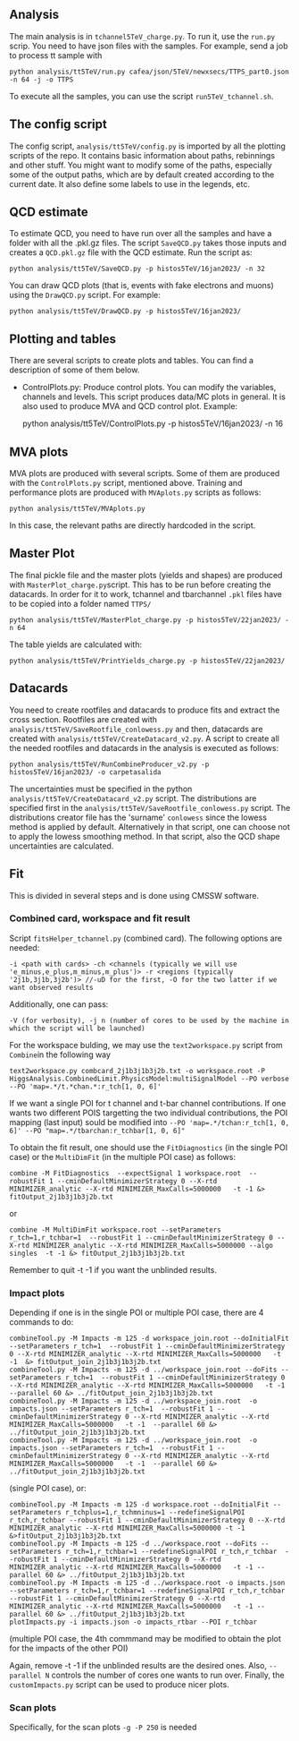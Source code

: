 ## Analysis

The main analysis is in `tchannel5TeV_charge.py`. To run it, use the `run.py` scrip. You need to have json files with the samples. For example, send a job to process tt sample with 

    python analysis/tt5TeV/run.py cafea/json/5TeV/newxsecs/TTPS_part0.json -n 64 -j -o TTPS

To execute all the samples, you can use the script `run5TeV_tchannel.sh`.

## The config script

The config script, `analysis/tt5TeV/config.py` is imported by all the plotting scripts of the repo. It contains basic information about paths, rebinnings and other stuff. You might want to modify some of the paths, especially some of the output paths, which are by default created according to the current date. It also define some labels to use in the legends, etc.

## QCD estimate

To estimate QCD, you need to have run over all the samples and have a folder with all the .pkl.gz files. The script `SaveQCD.py` takes those inputs and creates a `QCD.pkl.gz` file with the QCD estimate. Run the script as:

    python analysis/tt5TeV/SaveQCD.py -p histos5TeV/16jan2023/ -n 32

You can draw QCD plots (that is, events with fake electrons and muons) using the `DrawQCD.py` script. For example:
    
    python analysis/tt5TeV/DrawQCD.py -p histos5TeV/16jan2023/

## Plotting and tables

There are several scripts to create plots and tables. You can find a description of some of them below.

 - ControlPlots.py: Produce control plots. You can modify the variables, channels and levels. This script produces data/MC plots in general. It is also used to produce MVA and QCD control plot.
Example:

    python analysis/tt5TeV/ControlPlots.py -p histos5TeV/16jan2023/ -n 16

 <!-- - PlotSystematics.py: Produce systematic plots, including comparisions. By default, it is done for ttbar only.
Example:

    python analysis/tt5TeV/PlotSystematics.py -p histos5TeV/16jan2023/ 

 - DrawTTmodAltSamp.py: Produce plots for hdamp and UE tune uncertainties from alternative samples where the systematic uncertainty of the alternative predictions is shown, as a function of jet and b-tag multiplicities.
Example:

    python analysis/tt5TeV/DrawTTmodAltSamp.py -p histos5TeV/22jan2023/
-->
## MVA plots

MVA plots are produced with several scripts. Some of them are produced with the `ControlPlots.py` script, mentioned above. Training and performance plots are produced with `MVAplots.py` scripts as follows:

    python analysis/tt5TeV/MVAplots.py

In this case, the relevant paths are directly hardcoded in the script.

## Master Plot

The final pickle file and the master plots (yields and shapes) are produced with `MasterPlot_charge.py`script. This has to be run before creating the datacards. In order for it to work, tchannel and tbarchannel `.pkl` files have to be copied into a folder named `TTPS/` 

    python analysis/tt5TeV/MasterPlot_charge.py -p histos5TeV/22jan2023/ -n 64

The table yields are calculated with:

    python analysis/tt5TeV/PrintYields_charge.py -p histos5TeV/22jan2023/

## Datacards

You need to create rootfiles and datacards to produce fits and extract the cross section.
Rootfiles are created with `analysis/tt5TeV/SaveRootfile_conlowess.py` and then, datacards are created with `analysis/tt5TeV/CreateDatacard_v2.py`.
A script to create all the needed rootfiles and datacards in the analysis is executed as follows:

    python analysis/tt5TeV/RunCombineProducer_v2.py -p histos5TeV/16jan2023/ -o carpetasalida

The uncertainties must be specified in the python `analysis/tt5TeV/CreateDatacard_v2.py` script. The distributions are specified first in the  `analysis/tt5TeV/SaveRootfile_conlowess.py` script. The distributions creator file has the 'surname' `conlowess` since the lowess method is applied by default. Alternatively in that script, one can choose not to apply the lowess smoothing method. In that script, also the QCD shape uncertainties are calculated.

## Fit


This is divided in several steps and is done using CMSSW software. 

### Combined card, workspace and fit result

Script `fitsHelper_tchannel.py` (combined card). The following options are needed:

    -i <path with cards> -ch <channels (typically we will use 'e_minus,e_plus,m_minus,m_plus')> -r <regions (typically '2j1b,3j1b,3j2b')> //-uD for the first, -O for the two latter if we want observed results

Additionally, one can pass:

    -V (for verbosity), -j n (number of cores to be used by the machine in which the script will be launched)

For the workspace bulding, we may use the `text2workspace.py` script from `Combine`in the following way

    text2workspace.py combcard_2j1b3j1b3j2b.txt -o workspace.root -P HiggsAnalysis.CombinedLimit.PhysicsModel:multiSignalModel --PO verbose --PO 'map=.*/t.*chan.*:r_tch[1, 0, 6]'

If we want a single POI for t channel and t-bar channel contributions. If one wants two different POIS targetting the two individual contributions, the POI mapping (last input) sould be modified into `--PO 'map=.*/tchan:r_tch[1, 0, 6]' --PO "map=.*/tbarchan:r_tchbar[1, 0, 6]" `

To obtain the fit result, one should use the `FitDiagnostics` (in the single POI case) or the `MultiDimFit` (in the multiple POI case) as follows:
    
    combine -M FitDiagnostics  --expectSignal 1 workspace.root  --robustFit 1 --cminDefaultMinimizerStrategy 0 --X-rtd MINIMIZER_analytic --X-rtd MINIMIZER_MaxCalls=5000000   -t -1 &> fitOutput_2j1b3j1b3j2b.txt
or

    combine -M MultiDimFit workspace.root --setParameters r_tch=1,r_tchbar=1  --robustFit 1 --cminDefaultMinimizerStrategy 0 --X-rtd MINIMIZER_analytic --X-rtd MINIMIZER_MaxCalls=5000000 --algo singles  -t -1 &> fitOutput_2j1b3j1b3j2b.txt
Remember to quit -t -1 if you want the unblinded results.

### Impact plots

Depending if one is in the single POI or multiple POI case, there are 4 commands to do:

    combineTool.py -M Impacts -m 125 -d workspace_join.root --doInitialFit --setParameters r_tch=1  --robustFit 1 --cminDefaultMinimizerStrategy 0 --X-rtd MINIMIZER_analytic --X-rtd MINIMIZER_MaxCalls=5000000   -t -1  &> fitOutput_join_2j1b3j1b3j2b.txt
    combineTool.py -M Impacts -m 125 -d ../workspace_join.root --doFits --setParameters r_tch=1  --robustFit 1 --cminDefaultMinimizerStrategy 0 --X-rtd MINIMIZER_analytic --X-rtd MINIMIZER_MaxCalls=5000000   -t -1  --parallel 60 &> ../fitOutput_join_2j1b3j1b3j2b.txt
    combineTool.py -M Impacts -m 125 -d ../workspace_join.root  -o impacts.json --setParameters r_tch=1  --robustFit 1 --cminDefaultMinimizerStrategy 0 --X-rtd MINIMIZER_analytic --X-rtd MINIMIZER_MaxCalls=5000000   -t -1  --parallel 60 &> ../fitOutput_join_2j1b3j1b3j2b.txt
    combineTool.py -M Impacts -m 125 -d ../workspace_join.root  -o impacts.json --setParameters r_tch=1  --robustFit 1 --cminDefaultMinimizerStrategy 0 --X-rtd MINIMIZER_analytic --X-rtd MINIMIZER_MaxCalls=5000000   -t -1  --parallel 60 &> ../fitOutput_join_2j1b3j1b3j2b.txt
(single POI case), or:
    
    combineTool.py -M Impacts -m 125 -d workspace.root --doInitialFit --setParameters r_tchplus=1,r_tchmninus=1 --redefineSignalPOI r_tch,r_tchbar --robustFit 1 --cminDefaultMinimizerStrategy 0 --X-rtd MINIMIZER_analytic --X-rtd MINIMIZER_MaxCalls=5000000 -t -1 &>fitOutput_2j1b3j1b3j2b.txt
    combineTool.py -M Impacts -m 125 -d ../workspace.root --doFits --setParameters r_tch=1,r_tchbar=1 --redefineSignalPOI r_tch,r_tchbar  --robustFit 1 --cminDefaultMinimizerStrategy 0 --X-rtd MINIMIZER_analytic --X-rtd MINIMIZER_MaxCalls=5000000   -t -1 --parallel 60 &> ../fitOutput_2j1b3j1b3j2b.txt
    combineTool.py -M Impacts -m 125 -d ../workspace.root -o impacts.json --setParameters r_tch=1,r_tchbar=1 --redefineSignalPOI r_tch,r_tchbar  --robustFit 1 --cminDefaultMinimizerStrategy 0 --X-rtd MINIMIZER_analytic --X-rtd MINIMIZER_MaxCalls=5000000   -t -1 --parallel 60 &> ../fitOutput_2j1b3j1b3j2b.txt
    plotImpacts.py -i impacts.json -o impacts_rtbar --POI r_tchbar 
(multiple POI case, the 4th commmand may be modified to obtain the plot for the impacts of the other POI)

Again, remove -t -1 if the unblinded results are the desired ones. Also, `--parallel N` controls the number of cores one wants to run over.
Finally, the `customImpacts.py` script can be used to produce nicer plots.


    
### Scan plots
Specifically, for the scan plots `-g -P 250` is needed
